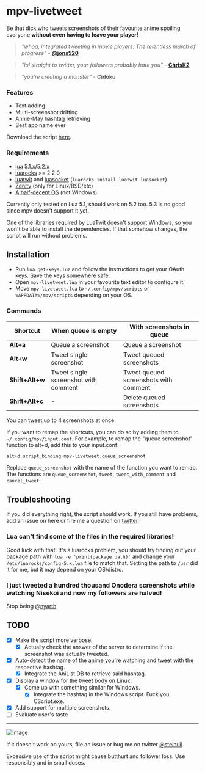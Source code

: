 mpv-livetweet
=============
Be that dick who tweets screenshots of their favourite anime spoiling everyone **without even having to leave your player!**

> *"whoa, integrated tweeting in movie players. The relentless march of progress"* - **[@jons520](https://twitter.com/jons520/status/611668022902697984)**

> *"lol straight to twitter, your followers probably hate you"* - **[ChrisK2](https://github.com/ChrisK2)**

> *"you're creating a monster"* - **Cidoku**

### Features
  * Text adding
  * Multi-screenshot drifting
  * Annie-May hashtag retrieving
  * Best app name ever

Download the script [here](https://github.com/steinuil/mpv-livetweet/archive/text.zip).

### Requirements
  * [lua](https://lua.org/) 5.1.x/5.2.x
  * [luarocks](https://luarocks.org/) >= 2.2.0
  * [luatwit](https://github.com/darkstalker/LuaTwit) and [luasocket](http://w3.impa.br/~diego/software/luasocket/) (`luarocks install luatwit luasocket`)
  * [Zenity](https://wiki.gnome.org/Projects/Zenity) (only for Linux/BSD/etc)
  * [A half-decent OS](https://wiki.gentoo.org/wiki/Handbook:AMD64/Full/Installation) (not Windows)

Currently only tested on Lua 5.1, should work on 5.2 too. 5.3 is no good since mpv doesn't support it yet.

One of the libraries required by LuaTwit doesn't support Windows, so you won't be able to install the dependencies. If that somehow changes, the script will run without problems.

Installation
------------
  * Run `lua get-keys.lua` and follow the instructions to get your OAuth keys. Save the keys somewhere safe.
  * Open `mpv-livetweet.lua` in your favourite text editor to configure it.
  * Move `mpv-livetweet.lua` to `~/.config/mpv/scripts` or `%APPDATA%/mpv/scripts` depending on your OS.

### Commands
| Shortcut        | When queue is empty                  | With screenshots in queue             |
| --------------- | ------------------------------------ | ------------------------------------- |
| **Alt+a**       | Queue a screenshot                   | Queue a screenshot                    |
| **Alt+w**       | Tweet single screenshot              | Tweet queued screenshots              |
| **Shift+Alt+w** | Tweet single screenshot with comment | Tweet queued screenshots with comment |
| **Shift+Alt+c** | -                                    | Delete queued screenshots             |

You can tweet up to 4 screenshots at once.

If you want to remap the shortcuts, you can do so by adding them to `~/.config/mpv/input.conf`. For example, to remap the "queue screenshot" function to alt+d, add this to your input.conf:

```
alt+d script_binding mpv-livetweet.queue_screenshot
```

Replace `queue_screenshot` with the name of the function you want to remap. The functions are `queue_screenshot`, `tweet`, `tweet_with_comment` and `cancel_tweet`.

Troubleshooting
---------------
If you did everything right, the script should work. If you still have problems, add an issue on here or fire me a question on [twitter](https://twitter.com/steinuil).

### Lua can't find some of the files in the required libraries!
Good luck with that. It's a luarocks problem, you should try finding out your package path with `lua -e 'print(package.path)'` and change your `/etc/luarocks/config-5.x.lua` file to match that. Setting the path to `/usr` did it for me, but it may depend on your OS/distro.

### I just tweeted a hundred thousand Onodera screenshots while watching Nisekoi and now my followers are halved!
Stop being [@nyarth](http://twitter.com/nyarth).

TODO
----
  - [X] Make the script more verbose.
    - [X] Actually check the answer of the server to determine if the screenshot was actually tweeted.
  - [X] Auto-detect the name of the anime you're watching and tweet with the respective hashtag.
    - [X] Integrate the AniList DB to retrieve said hashtag.
  - [X] Display a window for the tweet body on Linux.
    - [X] Come up with something similar for Windows.
	  - [X] Integrate the hashtag in the Windows script. Fuck you, CScript.exe.
  - [X] Add support for multiple screenshots.
  - [ ] Evaluate user's taste

----
![image](http://blog.codinghorror.com/content/images/uploads/2007/03/6a0120a85dcdae970b0128776ff992970c-pi.png)

If it doesn't work on yours, file an issue or bug me on twitter [@steinuil](https://twitter.com/steinuil)

Excessive use of the script might cause butthurt and follower loss. Use responsibly and in small doses.
